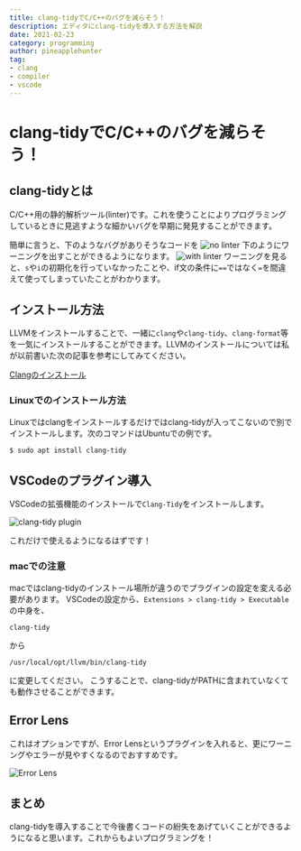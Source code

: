 ```yaml
---
title: clang-tidyでC/C++のバグを減らそう！
description: エディタにclang-tidyを導入する方法を解説
date: 2021-02-23
category: programming
author: pineapplehunter
tag:
- clang
- compiler
- vscode
---
```


# clang-tidyでC/C++のバグを減らそう！
## clang-tidyとは
C/C++用の静的解析ツール(linter)です。これを使うことによりプログラミングしているときに見逃すような細かいバグを早期に発見することができます。

簡単に言うと、下のようなバグがありそうなコードを
![no linter](/imgs/clang-tidy/nolint.png)
下のようにワーニングを出すことができるようになります。
![with linter](/imgs/clang-tidy/lint.png)
ワーニングを見ると、`s`や`i`の初期化を行っていなかったことや、if文の条件に`==`ではなく`=`を間違えて使ってしまっていたことがわかります。

## インストール方法
LLVMをインストールすることで、一緒に`clang`や`clang-tidy`、`clang-format`等を一気にインストールすることができます。LLVMのインストールについては私が以前書いた次の記事を参考にしてみてください。

[Clangのインストール](https://students-tech.blog/post/install-clang.html)

### Linuxでのインストール方法
Linuxではclangをインストールするだけではclang-tidyが入ってこないので別でインストールします。次のコマンドはUbuntuでの例です。

```bash
$ sudo apt install clang-tidy
``` 

## VSCodeのプラグイン導入
VSCodeの拡張機能のインストールで`Clang-Tidy`をインストールします。

![clang-tidy plugin](/imgs/clang-tidy/plugin.png)

これだけで使えるようになるはずです！

### macでの注意
macではclang-tidyのインストール場所が違うのでプラグインの設定を変える必要があります。
VSCodeの設定から、`Extensions > clang-tidy > Executable`の中身を、

```
clang-tidy
```

から

```
/usr/local/opt/llvm/bin/clang-tidy
```

に変更してください。
こうすることで、clang-tidyがPATHに含まれていなくても動作させることができます。

## Error Lens
これはオプションですが、Error Lensというプラグインを入れると、更にワーニングやエラーが見やすくなるのでおすすめです。

![Error Lens](/imgs/clang-tidy/error-lens.png)

## まとめ
clang-tidyを導入することで今後書くコードの紛失をあげていくことができるようになると思います。これからもよいプログラミングを！

